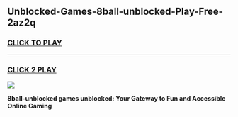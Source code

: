 
## Unblocked-Games-8ball-unblocked-Play-Free-2az2q
<h3>
<a href="https://premium76.site?title=8ball-unblocked&ref=20M">CLICK TO PLAY</a></h3>
<hr>

<h3>
<a href="https://premium76.site?title=8ball-unblocked&ref=20M">CLICK 2 PLAY</a>
  
</h3>

<a href="https://premium76.site?title=8ball-unblocked&ref=19M"><img src="https://clearcache.store/games.png"></a>


**8ball-unblocked games unblocked: Your Gateway to Fun and Accessible Online Gaming**
